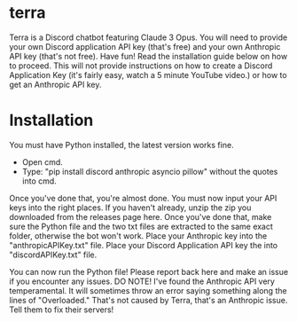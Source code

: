 # terra
Terra is a Discord chatbot featuring Claude 3 Opus. You will need to provide your own Discord application API key (that's free) and your own Anthropic API key (that's not free). Have fun! Read the installation guide below on how to proceed. This will not provide instructions on how to create a Discord Application Key (it's fairly easy, watch a 5 minute YouTube video.) or how to get an Anthropic API key.

# Installation
You must have Python installed, the latest version works fine.
 - Open cmd.
 - Type: "pip install discord anthropic asyncio pillow" without the quotes into cmd.

Once you've done that, you're almost done. You must now input your API keys into the right places.
If you haven't already, unzip the zip you downloaded from the releases page here.
Once you've done that, make sure the Python file and the two txt files are extracted to the same exact folder, otherwise the bot won't work.
Place your Anthropic key into the "anthropicAPIKey.txt" file.
Place your Discord Application API key the into "discordAPIKey.txt" file.

You can now run the Python file! Please report back here and make an issue if you encounter any issues.
DO NOTE! I've found the Anthropic API very temperamental. It will sometimes throw an error saying something along the lines of "Overloaded." That's not caused by Terra, that's an Anthropic issue. Tell them to fix their servers!
